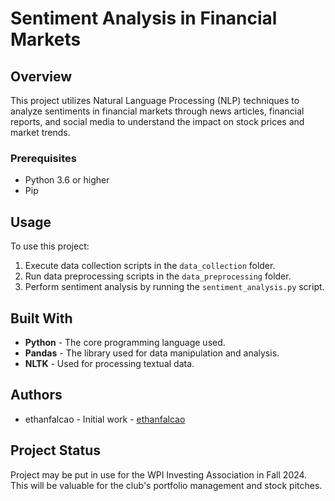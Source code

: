 # Sentiment Analysis in Financial Markets

## Overview
This project utilizes Natural Language Processing (NLP) techniques to analyze sentiments in financial markets through news articles, financial reports, and social media to understand the impact on stock prices and market trends.

### Prerequisites
- Python 3.6 or higher
- Pip

## Usage
To use this project:

1. Execute data collection scripts in the `data_collection` folder.
2. Run data preprocessing scripts in the `data_preprocessing` folder.
3. Perform sentiment analysis by running the `sentiment_analysis.py` script.

## Built With
- **Python** - The core programming language used.
- **Pandas** - The library used for data manipulation and analysis.
- **NLTK** - Used for processing textual data.

## Authors
- ethanfalcao - Initial work - [ethanfalcao](https://github.com/ethanfalcao)

## Project Status
Project may be put in use for the WPI Investing Association in Fall 2024. This will be valuable for the club's portfolio management and stock pitches.

